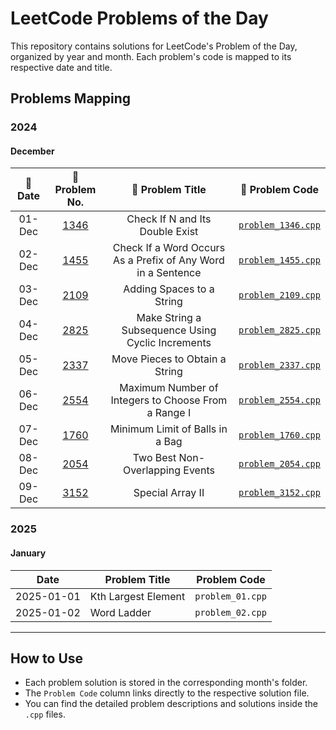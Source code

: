 # LeetCode Problems of the Day

This repository contains solutions for LeetCode's Problem of the Day, organized by year and month. Each problem's code is mapped to its respective date and title.

## Problems Mapping

### 2024
#### December

| 📅 **Date**   | 🔢 **Problem No.** | 📝 **Problem Title**            | 📂 **Problem Code**         |
|:-------------:|:------------------:|:-------------------------------:|:---------------------------:|
| 01-Dec     | [1346][p1346]      | Check If N and Its Double Exist | [`problem_1346.cpp`][24dec01]     |
| 02-Dec     | [1455][p1455]      | Check If a Word Occurs As a Prefix of Any Word in a Sentence | [`problem_1455.cpp`][24dec02]     |
| 03-Dec     | [2109][p2109]      | Adding Spaces to a String       | [`problem_2109.cpp`][24dec03]     |
| 04-Dec     | [2825][p2825]      | Make String a Subsequence Using Cyclic Increments | [`problem_2825.cpp`][24dec04]     |
| 05-Dec     | [2337][p2337]      | Move Pieces to Obtain a String  | [`problem_2337.cpp`][24dec05]     |
| 06-Dec     | [2554][p2554]      | Maximum Number of Integers to Choose From a Range I | [`problem_2554.cpp`][24dec06]     |
| 07-Dec     | [1760][p1760]      | Minimum Limit of Balls in a Bag | [`problem_1760.cpp`][24dec07]     |
| 08-Dec     | [2054][p2054]      | Two Best Non-Overlapping Events | [`problem_2054.cpp`][24dec08]     |
| 09-Dec     | [3152][p3152]      | Special Array II                | [`problem_3152.cpp`][24dec09]     |

<!-- Links Section -->
[p1346]: https://leetcode.com/problems/check-if-n-and-its-double-exist/
[p1455]: https://leetcode.com/problems/check-if-a-word-occurs-as-a-prefix-of-any-word-in-a-sentence/
[p2109]: https://leetcode.com/problems/adding-spaces-to-a-string/
[p2825]: https://leetcode.com/problems/make-string-a-subsequence-using-cyclic-increments/
[p2337]: https://leetcode.com/problems/move-pieces-to-obtain-a-string/
[p2554]: https://leetcode.com/problems/maximum-number-of-integers-to-choose-from-a-range-i/
[p1760]: https://leetcode.com/problems/minimum-limit-of-balls-in-a-bag/
[p2054]: https://leetcode.com/problems/two-best-non-overlapping-events/
[p3152]: https://leetcode.com/problems/special-array-ii/

[24dec01]: 2024/December/problem_1346.cpp
[24dec02]: 2024/December/problem_1455.cpp
[24dec03]: 2024/December/problem_2109.cpp
[24dec04]: 2024/December/problem_2825.cpp
[24dec05]: 2024/December/problem_2337.cpp
[24dec06]: 2024/December/problem_2554.cpp
[24dec07]: 2024/December/problem_1760.cpp
[24dec08]: 2024/December/problem_2054.cpp
[24dec09]: 2024/December/problem_3152.cpp




### 2025
#### January
| Date       | Problem Title            | Problem Code   |
|------------|--------------------------|----------------|
| 2025-01-01 | Kth Largest Element     | `problem_01.cpp` |
| 2025-01-02 | Word Ladder             | `problem_02.cpp` |

---

## How to Use
- Each problem solution is stored in the corresponding month's folder.
- The `Problem Code` column links directly to the respective solution file.
- You can find the detailed problem descriptions and solutions inside the `.cpp` files.